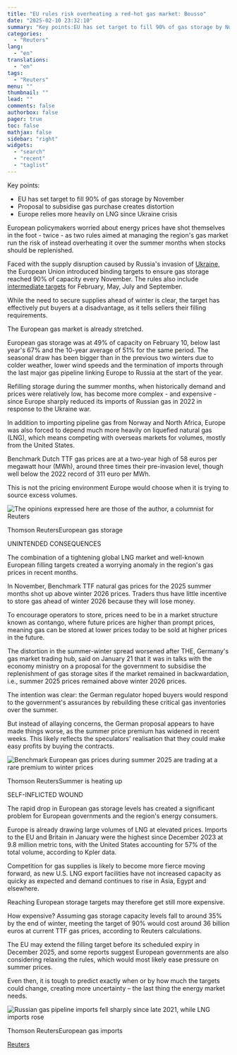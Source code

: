 ```yaml
---
title: "EU rules risk overheating a red-hot gas market: Bousso"
date: "2025-02-10 23:32:10"
summary: "Key points:EU has set target to fill 90% of gas storage by NovemberProposal to subsidise gas purchase creates distortionEurope relies more heavily on LNG since Ukraine crisis European policymakers worried about energy prices have shot themselves in the foot - twice - as two rules aimed at managing the region's..."
categories:
  - "Reuters"
lang:
  - "en"
translations:
  - "en"
tags:
  - "Reuters"
menu: ""
thumbnail: ""
lead: ""
comments: false
authorbox: false
pager: true
toc: false
mathjax: false
sidebar: "right"
widgets:
  - "search"
  - "recent"
  - "taglist"
---
```


Key points:

* EU has set target to fill 90% of gas storage by November
* Proposal to subsidise gas purchase creates distortion
* Europe relies more heavily on LNG since Ukraine crisis

European policymakers worried about energy prices have shot themselves in the foot - twice - as two rules aimed at managing the region's gas market run the risk of instead overheating it over the summer months when stocks should be replenished.

Faced with the supply disruption caused by Russia's invasion of [Ukraine,](https://www.reuters.com/world/ukraine-russia-war/) the European Union introduced binding targets to ensure gas storage reached 90% of capacity every November. The rules also include [intermediate targets](https://nam02.safelinks.protection.outlook.com/?url=https%3A%2F%2Fenergy.ec.europa.eu%2Fnews%2Fcommission-sets-intermediate-gas-storage-filling-targets-2025-ensure-secure-supplies-and-market-2024-11-29_en&data=05%7C02%7Cron.bousso%40thomsonreuters.com%7C9835b8d80fb348594ac308dd49cee912%7C62ccb8646a1a4b5d8e1c397dec1a8258%7C0%7C0%7C638747875206356612%7CUnknown%7CTWFpbGZsb3d8eyJFbXB0eU1hcGkiOnRydWUsIlYiOiIwLjAuMDAwMCIsIlAiOiJXaW4zMiIsIkFOIjoiTWFpbCIsIldUIjoyfQ%3D%3D%7C0%7C%7C%7C&sdata=T3cVPE2%2Fscg%2F695sX93ufTDk3LvtkYD%2FxUpSCWaj%2FP4%3D&reserved=0) for February, May, July and September.

While the need to secure supplies ahead of winter is clear, the target has effectively put buyers at a disadvantage, as it tells sellers their filling requirements.

The European gas market is already stretched.

European gas storage was at 49% of capacity on February 10, below last year's 67% and the 10-year average of 51% for the same period. The seasonal draw has been bigger than in the previous two winters due to colder weather, lower wind speeds and the termination of imports through the last major gas pipeline linking Europe to Russia at the start of the year.

Refilling storage during the summer months, when historically demand and prices were relatively low, has become more complex - and expensive - since Europe sharply reduced its imports of Russian gas in 2022 in response to the Ukraine war.

In addition to importing pipeline gas from Norway and North Africa, Europe was also forced to depend much more heavily on liquefied natural gas (LNG), which means competing with overseas markets for volumes, mostly from the United States.

Benchmark Dutch TTF gas prices are at a two-year high of 58 euros per megawatt hour (MWh), around three times their pre-invasion level, though well below the 2022 record of 311 euro per MWh.

This is not the pricing environment Europe would choose when it is trying to source excess volumes.

![The opinions expressed here are those of the author, a columnist for Reuters](https://s3.tradingview.com/news/image/tag:reuters.com,2025:newsml_L1N3P10IM-ae10b92b3e720b45131d4027662f5f52-resized.jpeg)

Thomson ReutersEuropean gas storage



UNINTENDED CONSEQUENCES

The combination of a tightening global LNG market and well-known European filling targets created a worrying anomaly in the region's gas prices in recent months.

In November, Benchmark TTF natural gas prices for the 2025 summer months shot up above winter 2026 prices. Traders thus have little incentive to store gas ahead of winter 2026 because they will lose money.

To encourage operators to store, prices need to be in a market structure known as contango, where future prices are higher than prompt prices, meaning gas can be stored at lower prices today to be sold at higher prices in the future.

The distortion in the summer-winter spread worsened after THE, Germany's gas market trading hub, said on January 21 that it was in talks with the economy ministry on a proposal for the government to subsidise the replenishment of gas storage sites if the market remained in backwardation, i.e., summer 2025 prices remained above winter 2026 prices.

The intention was clear: the German regulator hoped buyers would respond to the government's assurances by rebuilding these critical gas inventories over the summer.

But instead of allaying concerns, the German proposal appears to have made things worse, as the summer price premium has widened in recent weeks. This likely reflects the speculators' realisation that they could make easy profits by buying the contracts.

![Benchmark European gas prices during summer 2025 are trading at a rare premium to winter prices](https://s3.tradingview.com/news/image/tag:reuters.com,2025:newsml_L1N3P10IM-3d8b89750c1fc5ec090fd9c4404ea966-resized.jpeg)

Thomson ReutersSummer is heating up



SELF-INFLICTED WOUND

The rapid drop in European gas storage levels has created a significant problem for European governments and the region's energy consumers.

Europe is already drawing large volumes of LNG at elevated prices. Imports to the EU and Britain in January were the highest since December 2023 at 9.8 million metric tons, with the United States accounting for 57% of the total volume, according to Kpler data.

Competition for gas supplies is likely to become more fierce moving forward, as new U.S. LNG export facilities have not increased capacity as quicky as expected and demand continues to rise in Asia, Egypt and elsewhere.

Reaching European storage targets may therefore get still more expensive.

How expensive? Assuming gas storage capacity levels fall to around 35% by the end of winter, meeting the target of 90% would cost around 36 billion euros at current TTF gas prices, according to Reuters calculations.

The EU may extend the filling target before its scheduled expiry in December 2025, and some reports suggest European governments are also considering relaxing the rules, which would most likely ease pressure on summer prices.

Even then, it is tough to predict exactly when or by how much the targets could change, creating more uncertainty – the last thing the energy market needs.

![Russian gas pipeline imports fell sharply since late 2021, while LNG imports rose](https://s3.tradingview.com/news/image/tag:reuters.com,2025:newsml_L1N3P10IM-a7bd624a91603223665962ee084abdb1-resized.jpeg)

Thomson ReutersEuropean gas imports

[Reuters](https://www.tradingview.com/news/reuters.com,2025:newsml_L1N3P10IM:0-eu-rules-risk-overheating-a-red-hot-gas-market-bousso/)
